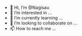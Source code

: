 - 👋 Hi, I’m @Nagisau
- 👀 I’m interested in ...
- 🌱 I’m currently learning ...
- 💞️ I’m looking to collaborate on ...
- 📫 How to reach me ...

<!---
Nagisau/Nagisau is a ✨ special ✨ repository because its `README.md` (this file) appears on your GitHub profile.
You can click the Preview link to take a look at your changes.
--->

